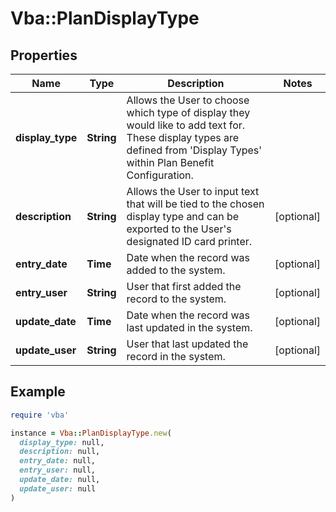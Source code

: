 # Vba::PlanDisplayType

## Properties

| Name | Type | Description | Notes |
| ---- | ---- | ----------- | ----- |
| **display_type** | **String** | Allows the User to choose which type of display they would like to add text for. These display types are defined from &#39;Display Types&#39; within Plan Benefit Configuration. |  |
| **description** | **String** | Allows the User to input text that will be tied to the chosen display type and can be exported to the User&#39;s designated ID card printer. | [optional] |
| **entry_date** | **Time** | Date when the record was added to the system. | [optional] |
| **entry_user** | **String** | User that first added the record to the system. | [optional] |
| **update_date** | **Time** | Date when the record was last updated in the system. | [optional] |
| **update_user** | **String** | User that last updated the record in the system. | [optional] |

## Example

```ruby
require 'vba'

instance = Vba::PlanDisplayType.new(
  display_type: null,
  description: null,
  entry_date: null,
  entry_user: null,
  update_date: null,
  update_user: null
)
```

